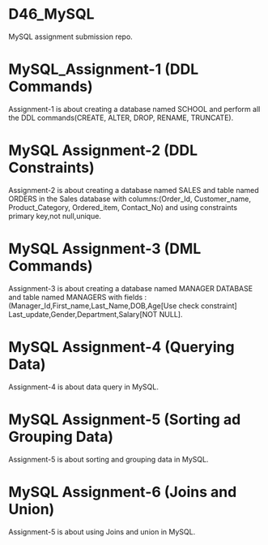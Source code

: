 # D46_MySQL
MySQL assignment submission repo.

# MySQL_Assignment-1 (DDL Commands)
Assignment-1 is about creating a database named SCHOOL and perform all the DDL commands(CREATE, ALTER, DROP, RENAME, TRUNCATE).

# MySQL Assignment-2 (DDL Constraints)
Assignment-2 is about creating a database named SALES and table named ORDERS in the Sales database with columns:(Order_Id, Customer_name, Product_Category, Ordered_item, Contact_No) and using constraints primary key,not null,unique.

# MySQL Assignment-3 (DML Commands)
 Assignment-3 is about creating a database named MANAGER DATABASE and table named MANAGERS with fields :(Manager_Id,First_name,Last_Name,DOB,Age[Use check constraint] Last_update,Gender,Department,Salary[NOT NULL].

# MySQL Assignment-4 (Querying Data)
Assignment-4 is about data query in MySQL.

# MySQL Assignment-5 (Sorting ad Grouping Data)
Assignment-5 is about sorting and grouping data in MySQL.

# MySQL Assignment-6 (Joins and Union)
Assignment-5 is about using Joins and union in MySQL.
